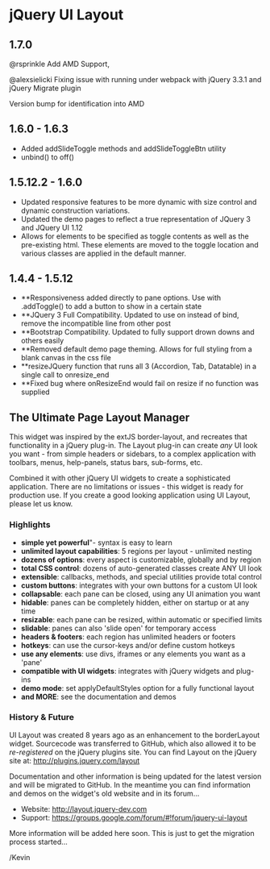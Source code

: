 jQuery UI Layout
================

1.7.0
------------------
 @rsprinkle      Add AMD Support,
 
 @alexsielicki   Fixing issue with running under webpack with jQuery 3.3.1 and jQuery Migrate plugin

Version bump for identification into AMD

1.6.0 - 1.6.3
------------------
- Added addSlideToggle methods and addSlideToggleBtn utility
- unbind() to off()


1.5.12.2 - 1.6.0
------------------
- Updated responsive features to be more dynamic with size control and dynamic construction variations.
- Updated the demo pages to reflect a true representation of JQuery 3 and JQuery UI 1.12
- Allows for elements to be specified as toggle contents as well as the pre-existing html. These elements are moved to the toggle location and various classes are applied in the default manner.

1.4.4 - 1.5.12
----------------
- **Responsiveness added directly to pane options. Use with .addToggle() to add a button to show in a certain state
- **JQuery 3 Full Compatibility. Updated to use on instead of bind, remove the incompatible line from other post
- **Bootstrap Compatibility. Updated to fully support drown downs and others easily
- **Removed default demo page theming. Allows for full styling from a blank canvas in the css file
- **resizeJQuery function that runs all 3 (Accordion, Tab, Datatable) in a single call to onresize_end
- **Fixed bug where onResizeEnd would fail on resize if no function was supplied


The Ultimate Page Layout Manager
--------------------------------

This widget was inspired by the extJS border-layout, and recreates that functionality in a jQuery plug-in. 
The Layout plug-in can create _any_ UI look you want - from simple headers or sidebars, 
to a complex application with toolbars, menus, help-panels, status bars, sub-forms, etc.

Combined it with other jQuery UI widgets to create a sophisticated application. 
There are no limitations or issues - this widget is ready for production use. 
If you create a good looking application using UI Layout, please let us know.

### Highlights

- **simple yet powerful**"- syntax is easy to learn
- **unlimited layout capabilities**: 5 regions per layout - unlimited nesting
- **dozens of options**: every aspect is customizable, globally and by region
- **total CSS control**: dozens of auto-generated classes create ANY UI look
- **extensible**: callbacks, methods, and special utilities provide total control
- **custom buttons**: integrates with your own buttons for a custom UI look
- **collapsable**: each pane can be closed, using any UI animation you want
- **hidable**: panes can be completely hidden, either on startup or at any time
- **resizable**: each pane can be resized, within automatic or specified limits
- **slidable**: panes can also 'slide open' for temporary access
- **headers & footers**: each region has unlimited headers or footers
- **hotkeys**: can use the cursor-keys and/or define custom hotkeys
- **use any elements**: use divs, iframes or any elements you want as a 'pane'
- **compatible with UI widgets**: integrates with jQuery widgets and plug-ins
- **demo mode**: set applyDefaultStyles option for a fully functional layout
- **and MORE**: see the documentation and demos

### History & Future

UI Layout was created 8 years ago as an enhancement to the borderLayout widget.
Sourcecode was transferred to GitHub, which also allowed it to be _re-registered_ on the jQuery plugins site.
You can find Layout on the jQuery site at: http://plugins.jquery.com/layout 

Documentation and other information is being updated for the latest version and will be migrated to GitHub. 
In the meantime you can find information and demos on the widget's old website and in its forum...

- Website: http://layout.jquery-dev.com
- Support: https://groups.google.com/forum/#!forum/jquery-ui-layout

More information will be added here soon. This is just to get the migration process started...

/Kevin
